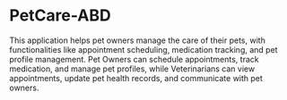 # PetCare-ABD

This application helps pet owners manage the care of their pets, with functionalities like appointment scheduling, medication tracking, and pet profile management. Pet Owners can schedule appointments, track medication, and manage pet profiles, while Veterinarians can view appointments, update pet health records, and communicate with pet owners.
